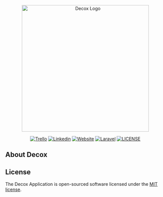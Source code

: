 <p align="center"><a href="https://decox.zapto.org" target="_blank"><img src="/var/www/Laravel/decox.svg" width="400" alt="Decox Logo"></a></p>

<p align="center">
<a href="https://trello.com/b/mjIdWcjS/decox-portfolio"><img src="https://img.shields.io/badge/Trello-%23026AA7.svg?style=for-the-badge&logo=Trello&logoColor=white" alt="Trello"></a>
<a href="https://www.linkedin.com/in/brian-olesnievicz-68756b291/"><img src="https://img.shields.io/badge/linkedin-%230077B5.svg?style=for-the-badge&logo=linkedin&logoColor=white" alt="Linkedin"></a>
<a href="https://decox.zapto.org"><img src="https://img.shields.io/badge/website-000000?style=for-the-badge&logo=About.me&logoColor=white" alt="Website"></a>
<a href="https://laravel.com"><img src="https://img.shields.io/badge/laravel-%23FF2D20.svg?style=for-the-badge&logo=laravel&logoColor=white" alt="Laravel"></a>
<a href="LICENSE"><img src="https://img.shields.io/github/license/Ileriayo/markdown-badges?style=for-the-badge" alt="LICENSE"></a>
</p>

## About Decox



## License

The Decox Application is open-sourced software licensed under the [MIT license](https://opensource.org/licenses/MIT).

